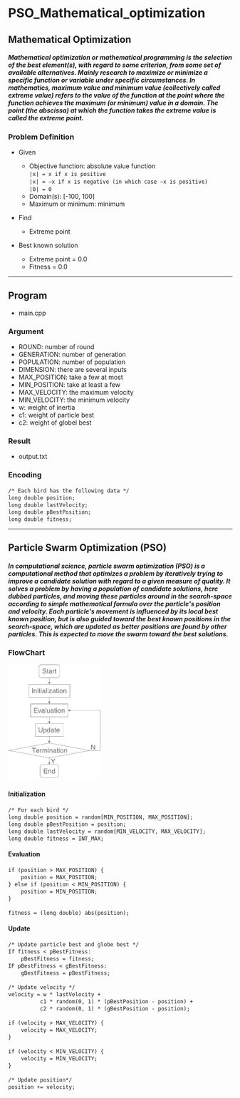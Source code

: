 # PSO_Mathematical_optimization

## Mathematical Optimization

##### Mathematical optimization or mathematical programming is the selection of the best element(s), with regard to some criterion, from some set of available alternatives. Mainly research to maximize or minimize a specific function or variable under specific circumstances. In mathematics, maximum value and minimum value (collectively called extreme value) refers to the value of the function at the point where the function achieves the maximum (or minimum) value in a domain. The point (the abscissa) at which the function takes the extreme value is called the extreme point.

### Problem Definition

* Given
  * Objective function: absolute value function  
    `|x| = x if x is positive`  
    `|x| = −x if x is negative (in which case −x is positive)`  
    `|0| = 0`
  * Domain(s): [-100, 100]
  * Maximum or minimum: minimum

* Find
  * Extreme point

* Best known solution
  * Extreme point = 0.0
  * Fitness = 0.0

---

## Program

* main.cpp

### Argument

* ROUND: number of round
* GENERATION: number of generation
* POPULATION: number of population
* DIMENSION: there are several inputs
* MAX_POSITION: take a few at most
* MIN_POSITION: take at least a few
* MAX_VELOCITY: the maximum velocity
* MIN_VELOCITY: the minimum velocity
* w: weight of inertia
* c1: weight of particle best
* c2: weight of globel best

### Result

 * output.txt

### Encoding
```
/* Each bird has the following data */
long double position;
long double lastVelocity;
long double pBestPosition;
long double fitness;
```

---

## Particle Swarm Optimization (PSO)

##### In computational science, particle swarm optimization (PSO) is a computational method that optimizes a problem by iteratively trying to improve a candidate solution with regard to a given measure of quality. It solves a problem by having a population of candidate solutions, here dubbed particles, and moving these particles around in the search-space according to simple mathematical formula over the particle's position and velocity. Each particle's movement is influenced by its local best known position, but is also guided toward the best known positions in the search-space, which are updated as better positions are found by other particles. This is expected to move the swarm toward the best solutions.

### FlowChart

<img src="./img/Flowchart.png" height="260"/>

#### Initialization

```
/* For each bird */
long double position = random[MIN_POSITION, MAX_POSITION];
long double pBestPosition = position;
long double lastVelocity = random[MIN_VELOCITY, MAX_VELOCITY];
long double fitness = INT_MAX;
```

#### Evaluation

```
if (position > MAX_POSITION) {
    position = MAX_POSITION;
} else if (position < MIN_POSITION) {
    position = MIN_POSITION;
}

fitness = (long double) abs(position);
```

#### Update

```
/* Update particle best and globe best */
If fitness < pBestFitness:  
    pBestFitness = fitness;
IF pBestFitness < gBestFitness:  
    gBestFitness = pBestFitness;
    
/* Update velocity */
velocity = w * lastVelocity +
          c1 * random(0, 1) * (pBestPosition - position) +
          c2 * random(0, 1) * (gBestPosition - position);

if (velocity > MAX_VELOCITY) {
    velocity = MAX_VELOCITY;
}

if (velocity < MIN_VELOCITY) {
    velocity = MIN_VELOCITY;
}

/* Update position*/
position += velocity;
```
